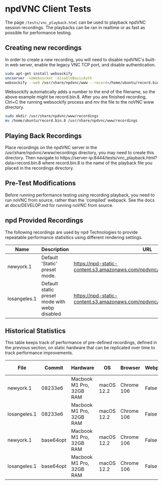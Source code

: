 # npdVNC Client Tests

The page `/tests/vnc_playback.html` can be used to playback npdVNC session recordings. The playbacks can be ran in realtime or as fast as possible for performance testing.

## Creating new recordings

In order to create a new recording, you will need to disable npdVNC's built-in web server, enable the legacy VNC TCP port, and disable authentication.

```bash
sudo apt-get install websockify
vncserver -noWebsocket -disableBasicAuth
websockify --web /usr/share/npdvnc/www --record=/home/ubuntu/record.bin 8444 localhost:5901
```

Websockify automatically adds a number to the end of the filename, so the above example might be record.bin.8. After you are finished recording, Ctrl+C the running websockify process and mv the file to the noVNC www directory.

```bash
sudo mkdir /usr/share/npdvnc/www/recordings
mv /home/ubuntu/record.bin.8 /usr/share/npdvnc/www/recordings
```

## Playing Back Recordings

Place recordings on the npdVNC server in the /usr/share/npdvnc/www/recordings directory, you may need to create this directory. Then navigate to https://server-ip:8444/tests/vnc_playback.html?data=record.bin.8 where record.bin.8 is the name of the playback file you placed in the recordings directory.

## Pre-Test Modifications

Before running performance testing using recording playback, you need to run noVNC from source, rather than the 'compiled' webpack. See the docs at docs/DEVELOP.md for running noVNC from source. 

## npd Provided Recordings

The following recordings are used by npd Technologies to provide repeatable performance statisitics using different rendering settings.

| Name | Description | URL|
|------|-------|----|
| newyork.1 | Default 'Static' preset mode. | https://npd-static-content.s3.amazonaws.com/npdvnc/playbacktests/newyork.1 |
| losangeles.1 | Default static preset mode with webp disabled | https://npd-static-content.s3.amazonaws.com/npdvnc/playbacktests/losangeles.1 |


## Historical Statistics

This table keeps track of performance of pre-defined recordings, defined in the previous section, on static hardware that can be replicated over time to track performance improvements.

| File | Commit | Hardware | OS | Browser | Webpacked | Result Avg |
|------|-----|----|----|---------|-------|---------|
| newyork.1 | 08233e6 | Macbook M1 Pro, 32GB RAM | macOS 12.2 | Chrome 106 | False | 2446ms |
| losangeles.1 | 08233e6 | Macbook M1 Pro, 32GB RAM | macOS 12.2 | Chrome 106 | False | 2272ms |
| newyork.1 | base64opt | Macbook M1 Pro, 32GB RAM | macOS 12.2 | Chrome 106 | False | 2273ms |
| losangeles.1 | base64opt | Macbook M1 Pro, 32GB RAM | macOS 12.2 | Chrome 106 | False | 1847ms |